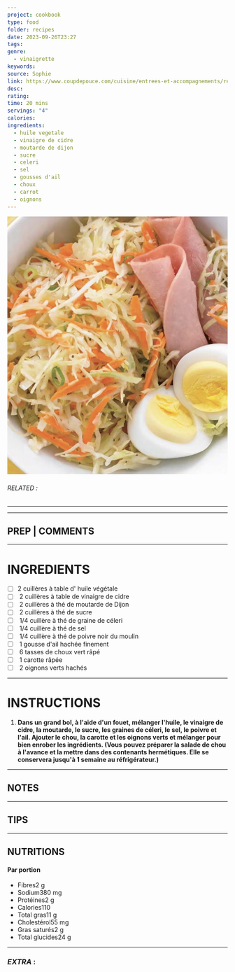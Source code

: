 ```yaml
---
project: cookbook
type: food
folder: recipes
date: 2023-09-26T23:27
tags: 
genre:
  - vinaigrette
keywords: 
source: Sophie
link: https://www.coupdepouce.com/cuisine/entrees-et-accompagnements/recette/salade-de-chou-vinaigree
desc: 
rating: 
time: 20 mins
servings: "4"
calories: 
ingredients:
  - huile vegetale
  - vinaigre de cidre
  - moutarde de dijon
  - sucre
  - celeri
  - sel
  - gousses d'ail
  - choux
  - carrot
  - oignons
---
```


![IMAGE](image_423.png)

###### *RELATED* : 
---


---
## PREP | COMMENTS



---
# INGREDIENTS

- [ ] 2 cuillères à table d' huile végétale
- [ ]  2 cuillères à table de vinaigre de cidre
- [ ]  2 cuillères à thé de moutarde de Dijon
- [ ]  2 cuillères à thé de sucre
- [ ]  1/4 cuillère à thé de graine de céleri
- [ ]  1/4 cuillère à thé de sel
- [ ]  1/4 cuillère à thé de poivre noir du moulin
- [ ]  1 gousse d'ail hachée finement
- [ ]  6 tasses de choux vert râpé
- [ ]  1 carotte râpée
- [ ]  2 oignons verts hachés

---
# INSTRUCTIONS

1. **Dans un grand bol, à l'aide d'un fouet, mélanger l'huile, le vinaigre de cidre, la moutarde, le sucre, les graines de céleri, le sel, le poivre et l'ail. Ajouter le chou, la carotte et les oignons verts et mélanger pour bien enrober les ingrédients. (Vous pouvez préparer la salade de chou à l'avance et la mettre dans des contenants hermétiques. Elle se conservera jusqu'à 1 semaine au réfrigérateur.)**

---
## NOTES



---
## TIPS



---
## NUTRITIONS

#### Par portion

- Fibres2 g
- Sodium380 mg
- Protéines2 g
- Calories110
- Total gras11 g
- Cholestérol55 mg
- Gras saturés2 g
- Total glucides24 g

---
### *EXTRA* :



